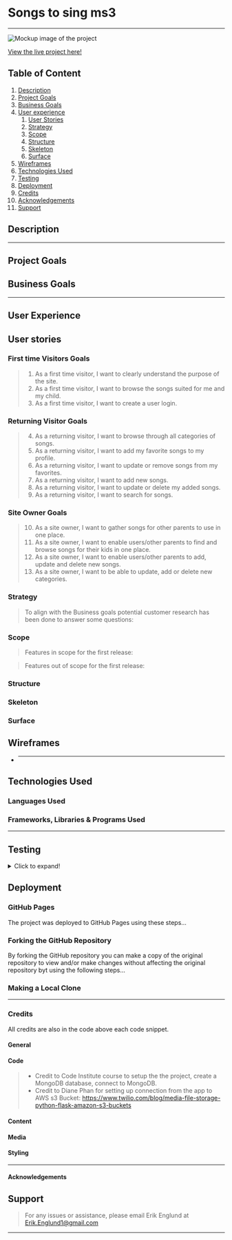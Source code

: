 # Songs to sing ms3

---

![Mockup image of the project]()

[View the live project here!]()

## Table of Content

1. [Description](#description)
2. [Project Goals](#project-goals)
3. [Business Goals](#business-goals)
4. [User experience](#user-experience)
   1. [User Stories](#user-stories)
   2. [Strategy](#strategy)
   3. [Scope](#scope)
   4. [Structure](#structure)
   5. [Skeleton](#skeleton)
   6. [Surface](#surface)
5. [Wireframes](#wireframes)
6. [Technologies Used](#technologies-used)
7. [Testing](#testing)
8. [Deployment](#deployment)
9. [Credits](#credits)
10. [Acknowledgements](#acknowledgements)
11. [Support](#support)

## Description

>

---

## Project Goals

>

## Business Goals

>

---

## User Experience

## User stories

### First time Visitors Goals

> 1. As a first time visitor, I want to clearly understand the purpose of the site.
> 2. As a first time visitor, I want to browse the songs suited for me and my child.
> 3. As a first time visitor, I want to create a user login.

### Returning Visitor Goals

> 4. As a returning visitor, I want to browse through all categories of songs.
> 5. As a returning visitor, I want to add my favorite songs to my profile.
> 6. As a returning visitor, I want to update or remove songs from my favorites.
> 7. As a returning visitor, I want to add new songs.
> 8. As a returning visitor, I want to update or delete my added songs.
> 9. As a returning visitor, I want to search for songs.

### Site Owner Goals

> 10. As a site owner, I want to gather songs for other parents to use in one place.
> 11. As a site owner, I want to enable users/other parents to find and browse songs for their kids in one place.
> 12. As a site owner, I want to enable users/other parents to add, update and delete new songs.
> 13. As a site owner, I want to be able to update, add or delete new categories.

### Strategy

> To align with the Business goals potential customer research has been done to answer some questions:

### Scope

> Features in scope for the first release:

> Features out of scope for the first release:

### Structure

>

### Skeleton

>

### Surface

>

## Wireframes

- ***

## Technologies Used

### Languages Used

>

### Frameworks, Libraries & Programs Used

>

---

## Testing

<details>
<summary>Click to expand!</summary>

The W3C Markup Validator, W3C CSS Validator Services and Jshint were used to validate every page of the project to ensure there were no syntax errors in the project.

>

### Testing of User Stories from the User Story Section

> 1. As a first time visitor

> 6. As a returning visitor i want to make a purchase for take away:

> 8. As a site owner i want to expose the restaurant to the local community:

### Bugs found and fixed during development:

>

### Browser compatibility

>

### Functional tests on different devices

>

</details>

## Deployment

### GitHub Pages

The project was deployed to GitHub Pages using these steps...

>

### Forking the GitHub Repository

By forking the GitHub repository you can make a copy of the original repository to view and/or make changes without affecting the original repository byt using the following steps...

>

### Making a Local Clone

>

---

### Credits

All credits are also in the code above each code snippet.

#### General

>

#### Code

> - Credit to Code Institute course to setup the the project, create a MongoDB database, connect to MongoDB.
> - Credit to Diane Phan for setting up connection from the app to AWS s3 Bucket: https://www.twilio.com/blog/media-file-storage-python-flask-amazon-s3-buckets

#### Content

>

#### Media

>

#### Styling

>

---

#### Acknowledgements

>

## Support

> For any issues or assistance, please email Erik Englund at Erik.Englund1@gmail.com

---
